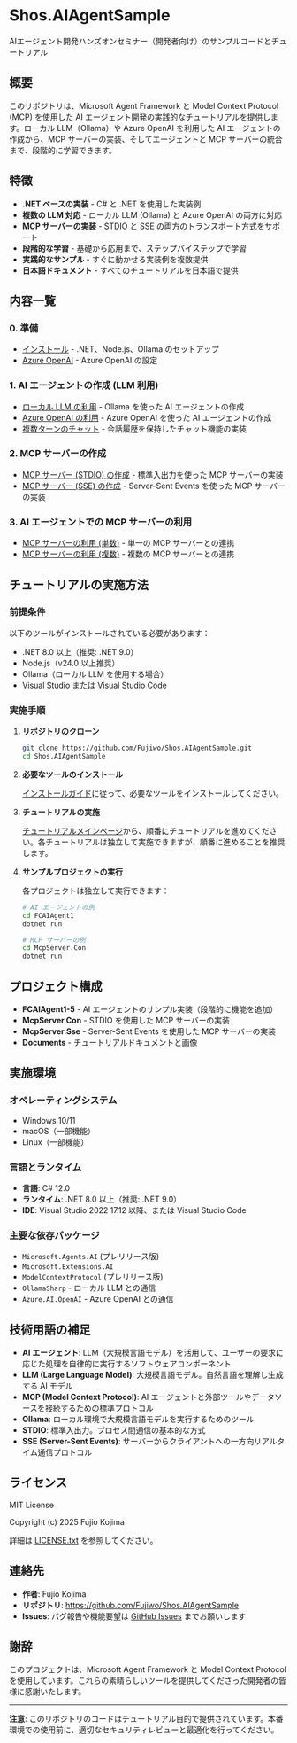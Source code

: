 # Shos.AIAgentSample

AIエージェント開発ハンズオンセミナー（開発者向け）のサンプルコードとチュートリアル

## 概要

このリポジトリは、Microsoft Agent Framework と Model Context Protocol (MCP) を使用した AI エージェント開発の実践的なチュートリアルを提供します。ローカル LLM（Ollama）や Azure OpenAI を利用した AI エージェントの作成から、MCP サーバーの実装、そしてエージェントと MCP サーバーの統合まで、段階的に学習できます。

## 特徴

- **.NET ベースの実装** - C# と .NET を使用した実装例
- **複数の LLM 対応** - ローカル LLM (Ollama) と Azure OpenAI の両方に対応
- **MCP サーバーの実装** - STDIO と SSE の両方のトランスポート方式をサポート
- **段階的な学習** - 基礎から応用まで、ステップバイステップで学習
- **実践的なサンプル** - すぐに動かせる実装例を複数提供
- **日本語ドキュメント** - すべてのチュートリアルを日本語で提供

## 内容一覧

### 0. 準備

- [インストール](./Documents/tutorial.0.0.md) - .NET、Node.js、Ollama のセットアップ
- [Azure OpenAI](./Documents/tutorial.0.1.md) - Azure OpenAI の設定

### 1. AI エージェントの作成 (LLM 利用)

- [ローカル LLM の利用](./Documents/tutorial.1.1.md) - Ollama を使った AI エージェントの作成
- [Azure OpenAI の利用](./Documents/tutorial.1.2.md) - Azure OpenAI を使った AI エージェントの作成
- [複数ターンのチャット](./Documents/tutorial.1.3.md) - 会話履歴を保持したチャット機能の実装

### 2. MCP サーバーの作成

- [MCP サーバー (STDIO) の作成](./Documents/tutorial.2.1.md) - 標準入出力を使った MCP サーバーの実装
- [MCP サーバー (SSE) の作成](./Documents/tutorial.2.2.md) - Server-Sent Events を使った MCP サーバーの実装

### 3. AI エージェントでの MCP サーバーの利用

- [MCP サーバーの利用 (単数)](./Documents/tutorial.3.1.md) - 単一の MCP サーバーとの連携
- [MCP サーバーの利用 (複数)](./Documents/tutorial.3.2.md) - 複数の MCP サーバーとの連携

## チュートリアルの実施方法

### 前提条件

以下のツールがインストールされている必要があります：

- .NET 8.0 以上（推奨: .NET 9.0）
- Node.js（v24.0 以上推奨）
- Ollama（ローカル LLM を使用する場合）
- Visual Studio または Visual Studio Code

### 実施手順

1. **リポジトリのクローン**

   ```bash
   git clone https://github.com/Fujiwo/Shos.AIAgentSample.git
   cd Shos.AIAgentSample
   ```

2. **必要なツールのインストール**

   [インストールガイド](./Documents/tutorial.0.0.md)に従って、必要なツールをインストールしてください。

3. **チュートリアルの実施**

   [チュートリアルメインページ](./Documents/tutorial.md)から、順番にチュートリアルを進めてください。各チュートリアルは独立して実施できますが、順番に進めることを推奨します。

4. **サンプルプロジェクトの実行**

   各プロジェクトは独立して実行できます：

   ```bash
   # AI エージェントの例
   cd FCAIAgent1
   dotnet run

   # MCP サーバーの例
   cd McpServer.Con
   dotnet run
   ```

## プロジェクト構成

- **FCAIAgent1-5** - AI エージェントのサンプル実装（段階的に機能を追加）
- **McpServer.Con** - STDIO を使用した MCP サーバーの実装
- **McpServer.Sse** - Server-Sent Events を使用した MCP サーバーの実装
- **Documents** - チュートリアルドキュメントと画像

## 実施環境

### オペレーティングシステム

- Windows 10/11
- macOS（一部機能）
- Linux（一部機能）

### 言語とランタイム

- **言語**: C# 12.0
- **ランタイム**: .NET 8.0 以上（推奨: .NET 9.0）
- **IDE**: Visual Studio 2022 17.12 以降、または Visual Studio Code

### 主要な依存パッケージ

- `Microsoft.Agents.AI` (プレリリース版)
- `Microsoft.Extensions.AI`
- `ModelContextProtocol` (プレリリース版)
- `OllamaSharp` - ローカル LLM との通信
- `Azure.AI.OpenAI` - Azure OpenAI との通信

## 技術用語の補足

- **AI エージェント**: LLM（大規模言語モデル）を活用して、ユーザーの要求に応じた処理を自律的に実行するソフトウェアコンポーネント
- **LLM (Large Language Model)**: 大規模言語モデル。自然言語を理解し生成する AI モデル
- **MCP (Model Context Protocol)**: AI エージェントと外部ツールやデータソースを接続するための標準プロトコル
- **Ollama**: ローカル環境で大規模言語モデルを実行するためのツール
- **STDIO**: 標準入出力。プロセス間通信の基本的な方式
- **SSE (Server-Sent Events)**: サーバーからクライアントへの一方向リアルタイム通信プロトコル

## ライセンス

MIT License

Copyright (c) 2025 Fujio Kojima

詳細は [LICENSE.txt](./LICENSE.txt) を参照してください。

## 連絡先

- **作者**: Fujio Kojima
- **リポジトリ**: https://github.com/Fujiwo/Shos.AIAgentSample
- **Issues**: バグ報告や機能要望は [GitHub Issues](https://github.com/Fujiwo/Shos.AIAgentSample/issues) までお願いします

## 謝辞

このプロジェクトは、Microsoft Agent Framework と Model Context Protocol を使用しています。これらの素晴らしいツールを提供してくださった開発者の皆様に感謝いたします。

---

**注意**: このリポジトリのコードはチュートリアル目的で提供されています。本番環境での使用前に、適切なセキュリティレビューと最適化を行ってください。